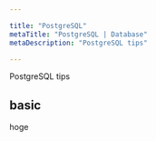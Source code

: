 ```yaml
---

title: "PostgreSQL"
metaTitle: "PostgreSQL | Database"
metaDescription: "PostgreSQL tips"

---
```


PostgreSQL tips

## basic

hoge
